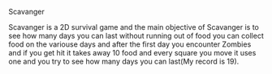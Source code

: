 Scavanger 

Scavanger is a 2D survival game and the main objective of Scavanger is to see how many days you can last without running out of food you can collect food on the variouse days and after the first day you encounter Zombies and if you get hit it takes away 10 food and every square you move it uses one and you try to see how many days you can last(My record is 19).
